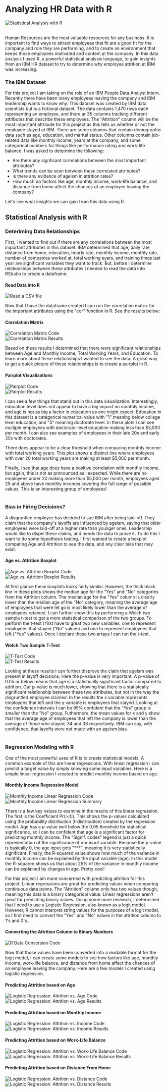 # Analyzing HR Data with R

![Statistical Analysis with R](HR.png) <br><br>

Human Resources are the most valuable resources for any business. It is important to find ways to attract employees that fit are a good fit for the company and role they are performing, and to create an environment that keeps those employees motivated and content at the company. In this data analysis I used R, a powerful statistical analysis language, to gain insights from an IBM HR dataset to try to determine why employee attrition at IBM was increasing.

### The IBM Dataset
For this project I am taking on the role of an IBM People Data Analyst intern. Recently there have been many employees leaving the company and IBM leadership wants to know why. This dataset was created by IBM data scientists but is a fictional dataset. The data contains 1,470 rows each representing an employee, and there ar 35 columns tracking different attributes that describe these employees. The "Attrition" column will be the most important attribute for this project as this tells us whether or not the employee stayed at IBM. There are some columns that contain demographic data such as age, education, and marital status. Other columns contain job-related data like monthly income, years at the company, and some categorical numbers for things like performance rating and work-life balance. I was asked to determine the following:

- Are there any signficant correlations between the most important attributes?
- What trends can be seen between these correlated attributes?
- Is there any evidence of ageism in attrition rates?
- How much do factors like age, monthly income, work-life balance, and distance from home affect the chances of an employee leaving the company?

Let's see what insights we can gain from this data using R.

## Statistical Analysis with R

### Deteriming Data Relationships

First, I wanted to find out if there are any correlations between the most important attributes in this dataset. IBM determined that age, daily rate, distance from home, education, hourly rate, monthly income, monthly rate, number of companies worked at, total working eyars, and training times last year are significant variables they want to track. But, before I determine relationships between these attributes I needed to read the data into RStudio to create a dataframe.

#### Read Data into R
![Read a CSV file](read_csv.png) <br>

Now that I have the dataframe created I can run the correlation matrix for the important attributes using the "cor" function in R. See the results below:

#### Correlation Matrix
![Correlation Matrix Code](corr_matrix.png)<br>
![Correlation Matrix Results](r_corr_matrix.png)<br>

Based on these results I determined that there were significant relationships between Age and Monthly Income, Total Working Years, and Education. To learn more about these relationships I wanted to see the data. A great way to get a quick picture of these relationships is to create a pairplot in R.

#### Pairplot Visualizations
![Pairplot Code](r_pairplot.png)<br>
![Pairplot Results](r_pairplot_pic.png)<br>

I can see a few things that stand out in this data visualization. Interestingly, education level does not appear to have a big impact on monthly income, and age is not as big a factor in education as one might expect. Education in this dataset is a categorical numerical value with "1" meaning below college level education, and "5" meaning doctorate level. In these plots I can see multiple employees with doctorate-level education making less than $5,000 per month. I can also see examples of employees in their late 20s and early 30s with doctorates. <br>

There does appear to be a clear threshold when comparing monthly income with total working years. This plot shows a distinct line where employees with over 20 total working years are making at least $5,000 per month. <br>

Finally, I see that age does have a positive correlation with monthly income, but again, this is not as pronounced as I expected. While there are no employees under 20 making more than $5,000 per month, employees aged 25 and above have monthly incomes covering the full range of possible values. This is an interesting group of employees! <br><br>

### Bias in Firing Decisions?

A disgruntled employee has decided to sue IBM after being laid-off. They claim that the company's layoffs are influenced by ageism, saying that older employees were laid-off at a higher rate than younger ones. Leadership would like to dispel these claims, and needs the data to prove it. To do this I want to do some hypothesis testing. I first wanted to create a boxplot compating Age and Attrition to see the data, and any clear bias that may exist. 

#### Age vs. Attrition Boxplot

![Age vs. Attrition Boxplot Code](age_boxplot.png)<br>
![Age vs. Attrition Boxplot Results](age_boxplot_pic.png)<br>

At first glance these boxplots looks fairly similar. However, the thick black line in these plots shows the median age for the "Yes" and "No" categories from the Attrition column. The median age for the "Yes" column is clearly lower than the median age of the "No" category, meaning the average age of employees that were let go is most likely lower than the average of employees retained. I can further show this by performing a Welch two sample t-test to get a more statistical comparison of the two groups. To perform the t-test I first have to great two new variables, one to represent employees that stayed ("No" values) and one to represent employees that left ("Yes" values). Once I declare these two arrays I can run the t-test.

#### Welch Two Sample T-Test

![T-Test Code](ttest_age.png)<br>
![T-Test Results](ttest_age_pic.png)<br>

Looking at these results I can further disprove the claim that ageism was present in layoff decisions. Here the p-value is very important. A p-value of 0.05 or below means that age is a statistically significant factor compared to attrition. Our p-value is much lower, showing that there is a statistcally significant relationship between these two attributes, but not in the way the disgruntled employee claimed. In the results the x variable represents employees that left and the y variable is employees that stayed. Looking at the confidence intervals I can be 95% confident that the "Yes" group is smaller than the "No" group. Futhermore, the mean values for x and y show that the average age of employees that left the company is lower than the average of those who stayed, 34 and 38 respectively. IBM can say, with confidence, that layoffs were not made with an ageism bias.<br><br>

### Regression Modeling with R

One of the most powerful uses of R is to create statistical models. A common example of this are linear regressions. With linear regression I can predict a target value by simply knowing some input variables. Here is a simple linear regression I created to predict monthly income based on age. 

#### Monthly Income Regression Model

![Monthly Income Linear Regression Code](lin_regression.png)<br>
![Monthly Income Linear Regression Summary](lin_regression_pic.png)<br>

There is a few key values to examine in the results of this linear regression. The first is the Coefficient Pr(>|t|). This shows the p-values calculated using the probability distribution (t-distribution) created by the regression model. Age has a p-value well below the 0.05 threshold for statistical significance, so I can be confident that age is a significant factor for predicting monthly income. The "Signif. codes" legend is just a quick representation of the significance of our input variable. Because the p-value is basically 0, the age input gets "***", meaning it is very statistically significant. Finally, the R-squared value shows how much of the variance in monthly income can be explained by the input variable (age). In this model the R-squared shows us that about 25% of the variance in monthly income can be explained by changes in age. Pretty cool! <br>

For this project I am more concerned with predicting attrition for this project. Linear regressions are great for predicting values when comparing continuous data points. The "Attrition" column only has two values though, meaning this data is a binary categorical value. Linear regressions aren't great for predicting binary values. Doing some more research, I determined that I need to use a Logistic Regression, also known as a logit model. However, R cannot interpret string values for the purposes of a logit model, so I first need to convert the "Yes" and "No" values in the attrition column to 1's and 0's.

#### Converting the Attrition Column to Binary Numbers
![R Data Conversion Code](r_convert.png)<br>

Now that those values have been converted into a readable format for the logit model, I can create some models to see how factors like age, monthly income, work-life balance, and distance from home affect the chances of an employee leaving the company. Here are a few models I created using logistic regression. 

#### Predicting Attrition based on Age

![Logistic Regression: Attrition vs. Age Code](log_age.png)<br>
![Logistic Regression: Attrition vs. Age Results](log_age_pic.png)<br>

#### Predicting Attrition based on Monthly Income

![Logistic Regression: Attrition vs. Income Code](log_inc.png)<br>
![Logistic Regression: Attrition vs. Income Results](log_inc_pic.png)<br>

#### Predicting Attrition based on Work-Life Balance

![Logistic Regression: Attrition vs. Work-Life Balance Code](log_bal.png)<br>
![Logistic Regression: Attrition vs. Work-Life Balance Results](log_bal_pic.png)<br>

#### Predicting Attrition based on Distance From Home

![Logistic Regression: Attrition vs. Distance Code](log_dis.png)<br>
![Logistic Regression: Attrition vs. Distance Results](log_dis_pic.png)<br>
